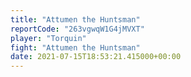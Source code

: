 ```yaml
---
title: "Attumen the Huntsman"
reportCode: "263vgwqW1G4jMVXT"
player: "Torquin"
fight: "Attumen the Huntsman"
date: 2021-07-15T18:53:21.415000+00:00
---
```

